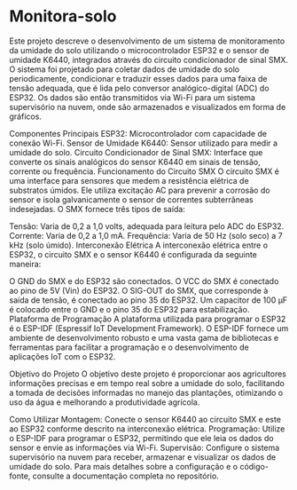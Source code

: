 # Monitora-solo

Este projeto descreve o desenvolvimento de um sistema de monitoramento da umidade do solo utilizando o microcontrolador ESP32 e o sensor de umidade K6440, integrados através do circuito condicionador de sinal SMX. O sistema foi projetado para coletar dados de umidade do solo periodicamente, condicionar e traduzir esses dados para uma faixa de tensão adequada, que é lida pelo conversor analógico-digital (ADC) do ESP32. Os dados são então transmitidos via Wi-Fi para um sistema supervisório na nuvem, onde são armazenados e visualizados em forma de gráficos.

Componentes Principais
ESP32: Microcontrolador com capacidade de conexão Wi-Fi.
Sensor de Umidade K6440: Sensor utilizado para medir a umidade do solo.
Circuito Condicionador de Sinal SMX: Interface que converte os sinais analógicos do sensor K6440 em sinais de tensão, corrente ou frequência.
Funcionamento do Circuito SMX
O circuito SMX é uma interface para sensores que medem a resistência elétrica de substratos úmidos. Ele utiliza excitação AC para prevenir a corrosão do sensor e isola galvanicamente o sensor de correntes subterrâneas indesejadas. O SMX fornece três tipos de saída:

Tensão: Varia de 0,2 a 1,0 volts, adequada para leitura pelo ADC do ESP32.
Corrente: Varia de 0,2 a 1,0 mA.
Frequência: Varia de 50 Hz (solo seco) a 7 kHz (solo úmido).
Interconexão Elétrica
A interconexão elétrica entre o ESP32, o circuito SMX e o sensor K6440 é configurada da seguinte maneira:

O GND do SMX e do ESP32 são conectados.
O VCC do SMX é conectado ao pino de 5V (Vin) do ESP32.
O SIG-OUT do SMX, que corresponde à saída de tensão, é conectado ao pino 35 do ESP32.
Um capacitor de 100 µF é colocado entre o GND e o pino 35 do ESP32 para estabilização.
Plataforma de Programação
A plataforma utilizada para programar o ESP32 é o ESP-IDF (Espressif IoT Development Framework). O ESP-IDF fornece um ambiente de desenvolvimento robusto e uma vasta gama de bibliotecas e ferramentas para facilitar a programação e o desenvolvimento de aplicações IoT com o ESP32.

Objetivo do Projeto
O objetivo deste projeto é proporcionar aos agricultores informações precisas e em tempo real sobre a umidade do solo, facilitando a tomada de decisões informadas no manejo das plantações, otimizando o uso da água e melhorando a produtividade agrícola.

Como Utilizar
Montagem: Conecte o sensor K6440 ao circuito SMX e este ao ESP32 conforme descrito na interconexão elétrica.
Programação: Utilize o ESP-IDF para programar o ESP32, permitindo que ele leia os dados do sensor e envie as informações via Wi-Fi.
Supervisão: Configure o sistema supervisório na nuvem para receber, armazenar e visualizar os dados de umidade do solo.
Para mais detalhes sobre a configuração e o código-fonte, consulte a documentação completa no repositório.
